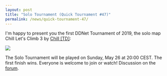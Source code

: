 ```yaml
---
layout: post
title: "Solo Tournament (Quick Tournament #47)"
permalink: /news/quick-tournament-47/
---
```


I'm happy to present you the first DDNet Tournament of 2019, the solo map Chill Let's Climb 3 by [Chill [TD]](/mappers/Chill-32--91-TD-93-/):

[<img class="demo" src="/Chill_Let_s_Climb_3.png" />](//forum.ddnet.tw/viewtopic.php?f=33&t=6813)

The Solo Tournament will be played on Sunday, May 26 at 20:00 CEST. The first finish wins. Everyone is welcome to join or watch!
Discussion on the [forum](//forum.ddnet.tw/viewtopic.php?f=33&t=6813).
